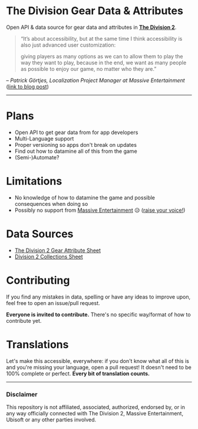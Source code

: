 # The Division Gear Data & Attributes
Open API & data source for gear data and attributes in [**The Division 2**](https://tomclancy-thedivision.ubisoft.com/game/).

> “It’s about accessibility, but at the same time I think accessibility is also just advanced user customization:
>
> giving players as many options as we can to allow them to play the way they want to play, because in the end, we want as many people as possible to enjoy our game, no matter who they are.”

– *Patrick Görtjes, Localization Project Manager at Massive Entertainment* ([link to blog post](https://www.massive.se/blog/inside-massive/how-localization-helps-make-games-more-accessible/))

---

# Plans
- Open API to get gear data from for app developers
- Multi-Language support
- Proper versioning so apps don't break on updates
- Find out how to datamine all of this from the game
- (Semi-)Automate?

# Limitations
- No knowledge of how to datamine the game and possible consequences when doing so
- Possibly no support from [Massive Entertainment](https://www.massive.se) 😥 ([raise your voice!](https://twitter.com/intent/tweet?hashtags=TheDivision2,Community&text=Please%20consider%20sharing%20more%20in-depth%20game%20data%20with%20us%20%F0%9F%A7%A1&url=https://github.com/creeation/the-division-gear/&via=TheDivisionGame))

# Data Sources
- [The Division 2 Gear Attribute Sheet](https://docs.google.com/spreadsheets/d/e/2PACX-1vTMyKlW90Q2H3RDKXF7cISzVgs7aM9tjqFtf2ZH6i1e_U_8K_LUD2-2ccTrXrgsLBUW15U-9z7u5tgz/pubhtml#)
- [Division 2 Collections Sheet](https://docs.google.com/spreadsheets/d/1ooSEd71WYebM2OuRApUAjrqjnWU08IIyuq79-o0fVa4)

# Contributing
If you find any mistakes in data, spelling or have any ideas to improve upon, feel free to open an issue/pull request.

**Everyone is invited to contribute.** There's no specific way/format of how to contribute yet.

# Translations
Let's make this accessible, everywhere:
if you don't know what all of this is and you're missing your language, open a pull request!
It doesn't need to be 100% complete or perfect. **Every bit of translation counts.**

---

### Disclaimer
This repository is not affiliated, associated, authorized, endorsed by, or in any way officially connected with The Division 2, Massive Entertainment, Ubisoft or any other parties involved.
